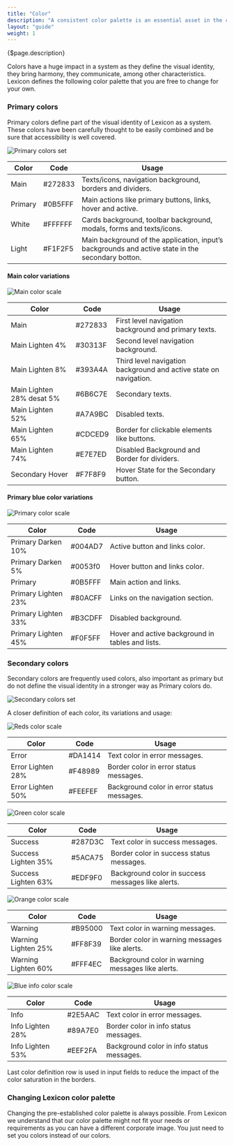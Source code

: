 ```yaml
---
title: "Color"
description: "A consistent color palette is an essential asset in the communication resources of any design system."
layout: "guide"
weight: 1
---
```


<div class="page-description">{$page.description}</div>


Colors have a huge impact in a system as they define the visual identity, they bring harmony, they communicate, among other characteristics. Lexicon defines the following color palette that you are free to change for your own.

### Primary colors
Primary colors define part of the visual identity of Lexicon as a system. These colors have been carefully thought to be easily combined and be sure that accessibility is well covered.

![Primary colors set](../../../images/ColorsPrimary.jpg)

| Color | Code | Usage |
| ----- | ---- | ----- |
| Main | #272833 | Texts/icons, navigation background, borders and dividers. |
| Primary | #0B5FFF | Main actions like primary buttons, links, hover and active. |
| White | #FFFFFF | Cards background, toolbar background, modals, forms and texts/icons. |
| Light | #F1F2F5 | Main background of the application, input’s backgrounds and active state in the secondary botton. |


#### Main color variations

![Main color scale](../../../images/ColorMainScale.jpg)


| Color | Code | Usage |
| ----- | ---- | ----- |
| Main | #272833 | First level navigation background and primary texts. |
| Main Lighten 4% | #30313F | Second level navigation background. |
| Main Lighten 8% | #393A4A | Third level navigation background and active state on navigation. | 
| Main Lighten 28% desat 5% | #6B6C7E | Secondary texts. | 
| Main Lighten 52% | #A7A9BC | Disabled texts. | 
| Main Lighten 65% | #CDCED9 | Border for clickable elements like buttons. |
| Main Lighten 74% | #E7E7ED | Disabled Background and Border for dividers. |
| Secondary Hover | #F7F8F9 | Hover State for the Secondary button. |

#### Primary blue color variations

![Primary color scale](../../../images/ColorPrimaryScale.jpg)

| Color | Code | Usage |
| ----- | ---- | ----- |
| Primary Darken 10%| #004AD7 | Active button and links color. |
| Primary Darken 5% | #0053f0 | Hover button and links color. |
| Primary | #0B5FFF | Main action and links. |
| Primary Lighten 23% | #80ACFF | Links on the navigation section. |
| Primary Lighten 33% | #B3CDFF | Disabled background. | 
| Primary Lighten 45% | #F0F5FF | Hover and active background in tables and lists. | 


### Secondary colors

Secondary colors are frequently used colors, also important as primary but do not define the visual identity in a stronger way as Primary colors do.

![Secondary colors set](../../../images/ColorsSecondary.jpg)

A closer definition of each color, its variations and usage:

![Reds color scale](../../../images/ColorRedScale.jpg)

| Color | Code | Usage |
| ----- | ---- | ----- |
| Error | #DA1414 | Text color in error messages. |
| Error Lighten 28% | #F48989 | Border color in error status messages. |
| Error Lighten 50% | #FEEFEF | Background color in error status messages. |

![Green color scale](../../../images/ColorGreenScale.jpg)

| Color | Code | Usage |
| ----- | ---- | ----- |
| Success | #287D3C | Text color in success messages. | 
| Success Lighten 35% | #5ACA75 | Border color in success status messages. | 
| Success Lighten 63% | #EDF9F0 | Background color in success messages like alerts. | 

![Orange color scale](../../../images/ColorOrangeScale.jpg)

| Color | Code | Usage |
| ----- | ---- | ----- |
| Warning | #B95000 | Text color in warning messages. | 
| Warning Lighten 25% | #FF8F39 | Border color in warning messages like alerts. |
| Warning Lighten 60% | #FFF4EC | Background color in warning messages like alerts. |

![Blue info color scale](../../../images/ColorBlueInfoScale.jpg)

| Color | Code | Usage |
| ----- | ---- | ----- |
| Info | #2E5AAC | Text color in error messages. |
| Info Lighten 28% | #89A7E0 | Border color in info status messages. |
| Info Lighten 53% | #EEF2FA | Background color in info status messages. |


Last color definition row is used in input fields to reduce the impact of the color saturation in the borders.

### Changing Lexicon color palette

Changing the pre-established color palette is always possible. From Lexicon we understand that our color palette might not fit your needs or requirements as you can have a different corporate image. You just need to set you colors instead of our colors.

